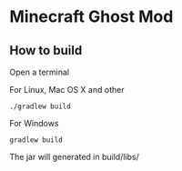 Minecraft Ghost Mod
===================

## How to build

Open a terminal

For Linux, Mac OS X and other
```
./gradlew build
```

For Windows
```
gradlew build
```

The jar will generated in build/libs/
